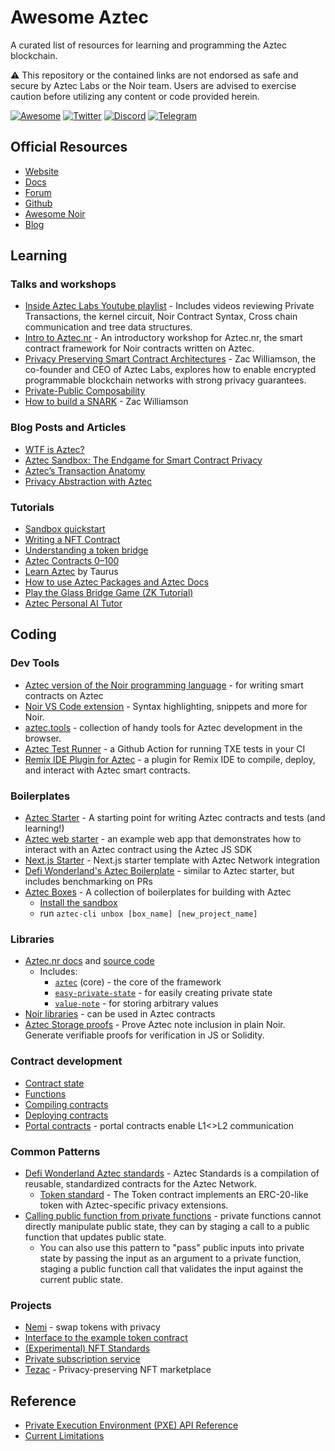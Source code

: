 # Awesome Aztec

A curated list of resources for learning and programming the Aztec blockchain.

⚠️ This repository or the contained links are not endorsed as safe and secure by Aztec Labs or the Noir team. Users are advised to exercise caution before utilizing any content or code provided herein.

[![Awesome](https://awesome.re/badge-flat.svg)](https://awesome.re)
[![Twitter](https://img.shields.io/twitter/url/https/twitter.com/aztecnetwork.svg?style=social&label=Follow%20%40aztecnetwork)](https://twitter.com/aztecnetwork)
[![Discord](https://img.shields.io/badge/discord-join%20chat-blue.svg)](https://discord.com/invite/aztec)
[![Telegram](https://img.shields.io/endpoint?color=neon&logo=telegram&label=chat&url=https%3A%2F%2Ftg.sumanjay.workers.dev%2FAztecAnnouncements_Official)](https://t.me/AztecAnnouncements_Official)

## Official Resources

- [Website](https://aztec.network/)
- [Docs](https://docs.aztec.network/)
- [Forum](https://discourse.aztec.network/)
- [Github](https://github.com/AztecProtocol)
- [Awesome Noir](https://github.com/noir-lang/awesome-noir/tree/main#benchmarks)
- [Blog](https://aztec.network/blog)

## Learning

### Talks and workshops

- [Inside Aztec Labs Youtube playlist](https://www.youtube.com/playlist?list=PLabpoAlaCBY2-sW1C8UDo16SRaMNFrnt1) - Includes videos reviewing Private Transactions, the kernel circuit, Noir Contract Syntax, Cross chain communication and tree data structures.
- [Intro to Aztec.nr](https://www.youtube.com/watch?v=58YWjQe6Cqs&list=PLabpoAlaCBY0XuHR5q3jKqKGYWbP4fDeU) - An introductory workshop for Aztec.nr, the smart contract framework for Noir contracts written on Aztec.
- [Privacy Preserving Smart Contract Architectures](https://www.youtube.com/watch?v=09nDPDN1ORA) - Zac Williamson, the co-founder and CEO of Aztec Labs, explores how to enable encrypted programmable blockchain networks with strong privacy guarantees. 
- [Private-Public Composability](https://www.youtube.com/watch?v=7Oc0tjdbi70&t=17723s)
- [How to build a SNARK](https://www.youtube.com/watch?v=j6wlamEPKlE) - Zac Williamson

### Blog Posts and Articles

- [WTF is Aztec?](https://aztec.network/blog/wtf-is-aztec)
- [Aztec Sandbox: The Endgame for Smart Contract Privacy](https://aztec.network/blog/announcing-aztec-sandbox-the-endgame-for-smart-contract-privacy/)
- [Aztec’s Transaction Anatomy](https://aztec.network/blog/aztecs-transaction-anatomy/)
- [Privacy Abstraction with Aztec](https://aztec.network/blog/privacy-abstraction-with-aztec/)

### Tutorials

- [Sandbox quickstart](https://docs.aztec.network/getting_started)
- [Writing a NFT Contract](https://docs.aztec.network/developers/tutorials/codealong/contract_tutorials/nft_contract)
- [Understanding a token bridge](https://docs.aztec.network/developers/tutorials/codealong/js_tutorials/token_bridge)
- [Aztec Contracts 0–100](https://medium.com/@niallinio/aztec-contracts-0-100-905fe41bf998)
- [Learn Aztec](https://github.com/taurushq-io/private-CMTAT-aztec/blob/master/LEARN-AZTEC.md) by Taurus
- [How to use Aztec Packages and Aztec Docs](https://gist.github.com/rajeshb62/60a7018d97124b5644d84c4f3ea5cc18)
- [Play the Glass Bridge Game (ZK Tutorial)](https://zkdev.net/docs/tutorial/glass-bridge)
- [Aztec Personal AI Tutor](https://github.com/Atunde-SS/Aztec-AI.git)

## Coding

### Dev Tools

- [Aztec version of the Noir programming language](https://docs.aztec.network/guides/smart_contracts/writing_contracts/initializers) - for writing smart contracts on Aztec
- [Noir VS Code extension](https://marketplace.visualstudio.com/items?itemName=noir-lang.vscode-noir) - Syntax highlighting, snippets and more for Noir.
- [aztec.tools](https://aztec.tools) - collection of handy tools for Aztec development in the browser.
- [Aztec Test Runner](https://github.com/marketplace/actions/aztec-test-runner) - a Github Action for running TXE tests in your CI
- [Remix IDE Plugin for Aztec](https://github.com/hsy822/aztec-remix-plugin) - a plugin for Remix IDE to compile, deploy, and interact with Aztec smart contracts.

### Boilerplates

- [Aztec Starter](https://github.com/AztecProtocol/aztec-starter) - A starting point for writing Aztec contracts and tests (and learning!)
- [Aztec web starter](https://github.com/AztecProtocol/aztec-web-starter) - an example web app that demonstrates how to interact with an Aztec contract using the Aztec JS SDK
- [Next.js Starter](https://github.com/raven-house/aztec-nextjs-starter) - Next.js starter template with Aztec Network integration
- [Defi Wonderland's Aztec Boilerplate](https://github.com/defi-wonderland/aztec-boilerplate) - similar to Aztec starter, but includes benchmarking on PRs
- [Aztec Boxes](https://github.com/AztecProtocol/aztec-packages/tree/master/boxes) - A collection of boilerplates for building with Aztec
  - [Install the sandbox](https://docs.aztec.network/reference/sandbox_reference/sandbox-reference)
  - run `aztec-cli unbox [box_name] [new_project_name]`

### Libraries

- [Aztec.nr docs](https://docs.aztec.network/guides/smart_contracts/writing_contracts/initializers) and [source code](https://github.com/AztecProtocol/aztec-packages/tree/master/noir-projects/aztec-nr)
  - Includes:
    - [`aztec`](https://github.com/AztecProtocol/aztec-packages/tree/master/noir-projects/aztec-nr/aztec) (core) - the core of the framework
    - [`easy-private-state`](https://github.com/AztecProtocol/aztec-packages/tree/master/noir-projects/aztec-nr/easy-private-state) - for easily creating private state
    - [`value-note`](https://github.com/AztecProtocol/aztec-packages/tree/master/noir-projects/aztec-nr/value-note) - for storing arbitrary values
- [Noir libraries](https://github.com/noir-lang/awesome-noir/blob/main/README.md#libraries) - can be used in Aztec contracts
- [Aztec Storage proofs](https://github.com/nemi-fi/aztec_storage_proofs) - Prove Aztec note inclusion in plain Noir. Generate verifiable proofs for verification in JS or Solidity.

### Contract development

- [Contract state](https://docs.aztec.network/developers/reference/smart_contract_reference/storage/private_state)
- [Functions](https://docs.aztec.network/aztec/smart_contracts/functions)
- [Compiling contracts](https://docs.aztec.network/developers/guides/smart_contracts/how_to_compile_contract)
- [Deploying contracts](https://docs.aztec.network/developers/guides/js_apps/deploy_contract)
- [Portal contracts](https://docs.aztec.network/aztec/concepts/communication/portals) - portal contracts enable L1<>L2 communication

### Common Patterns

- [Defi Wonderland Aztec standards](https://github.com/defi-wonderland/aztec-standards) - Aztec Standards is a compilation of reusable, standardized contracts for the Aztec Network.
  - [Token standard](https://github.com/defi-wonderland/aztec-standards?tab=readme-ov-file#token-contract) - The Token contract implements an ERC-20-like token with Aztec-specific privacy extensions.
- [Calling public function from private functions](https://docs.aztec.network/developers/guides/smart_contracts/writing_contracts/common_patterns#writing-public-storage-from-private) - private functions cannot directly manipulate public state, they can by staging a call to a public function that updates public state.
  - You can also use this pattern to "pass" public inputs into private state by passing the input as an argument to a private function, staging a public function call that validates the input against the current public state.

### Projects

- [Nemi](https://nemi.fi) - swap tokens with privacy
- [Interface to the example token contract](https://github.com/defi-wonderland/aztec-token)
- [(Experimental) NFT Standards](https://github.com/resurgencelabs/nft_standards)
- [Private subscription service](https://github.com/resurgencelabs/ikigai_backend)
- [Tezac](https://github.com/0xandee/tezac/) - Privacy-preserving NFT marketplace

## Reference

- [Private Execution Environment (PXE) API Reference](https://docs.aztec.network/developers/reference/aztecjs/pxe/interfaces/pxe)
- [Current Limitations](https://docs.aztec.network/developers/reference/considerations/limitations)
